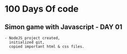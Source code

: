 # 100 Days Of code

## Simon game with Javascript - DAY 01

```
- NodeJS project created, 
  initialized git,
  copied important html & css files.
```
